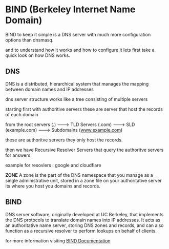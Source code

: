# BIND (Berkeley Internet Name Domain)

BIND to keep it simple is a DNS server with much more configuration options than dnsmasq.

and to understand how it works and how to configure it lets first take a quick look on how DNS works.

## DNS

DNS is a distributed, hierarchical system that manages the mapping between domain names and IP addresses

dns server structure works like a tree consisting of multiple servers

starting first with authoritive servers these are server that host the records of each domain 

from the root servers (.) ---> TLD Servers (.com) ---> SLD (example.com) ---> Subdomains (www.example.com)

these are authoritve servers they only host the records.

then we have Recursive Resolver Servers that query the authoritve servers for answers.

example for resovlers : google and cloudflare

**ZONE** A zone is the part of the DNS namespace that you manage as a single administrative unit, stored in a zone file on your authoritative server its where you host you domains and records.


## BIND

DNS server software, originally developed at UC Berkeley, that implements the DNS protocols to translate domain names into IP addresses. It acts as an authoritative name server, storing DNS zones and records, and can also function as a recursive resolver to perform lookups on behalf of clients.

for more information visiting [BIND Documentation](https://bind9.readthedocs.io)


